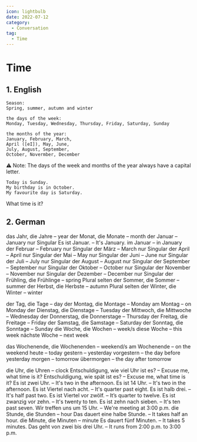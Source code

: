 ```yaml
---
icon: lightbulb
date: 2022-07-12
category:
  - Conversation
tag:
  - Time
---
```

# Time 
   
<!-- more -->
## 1. English
```
Season: 
Spring, summer, autumn and winter

the days of the week: 
Monday, Tuesday, Wednesday, Thursday, Friday, Saturday, Sunday

the months of the year: 
January, February, March, 
April ([eI]), May, June, 
July, August, September,
October, Novermber, December
```
⚠︎  Note: The days of the week and months of the year always have a capital letter.
```
Today is Sunday.
My birthday is in October.
My favourite day is Saturday.
```

What time is it?
## 2. German

das Jahr, die Jahre – year
der Monat, die Monate – month
der Januar – January
nur Singular
Es ist Januar. – It's January.
im Januar – in January
der Februar – February
nur Singular
der März – March
nur Singular
der April – April
nur Singular
der Mai – May
nur Singular
der Juni – June
nur Singular
der Juli – July
nur Singular
der August – August
nur Singular
der September – September
nur Singular
der Oktober – October
nur Singular
der November – November
nur Singular
der Dezember – December
nur Singular
der Frühling, die Frühlinge – spring
Plural selten
der Sommer, die Sommer – summer
der Herbst, die Herbste – autumn
Plural selten
der Winter, die Winter – winter

der Tag, die Tage – day
der Montag, die Montage – Monday
am Montag – on Monday
der Dienstag, die Dienstage – Tuesday
der Mittwoch, die Mittwoche – Wednesday
der Donnerstag, die Donnerstage – Thursday
der Freitag, die Freitage – Friday
der Samstag, die Samstage – Saturday
der Sonntag, die Sonntage – Sunday
die Woche, die Wochen – week/s
diese Woche – this week
nächste Woche – next week

das Wochenende, die Wochenenden – weekend/s
am Wochenende – on the weekend
heute – today
gestern – yesterday
vorgestern – the day before yesterday
morgen – tomorrow
übermorgen – the day after tomorrow

die Uhr, die Uhren – clock
Entschuldigung, wie viel Uhr ist es? – Excuse me, what time is it?
Entschuldigung, wie spät ist es? – Excuse me, what time is it?
Es ist zwei Uhr. – It's two in the afternoon.
Es ist 14 Uhr. – It's two in the afternoon.
Es ist Viertel nach acht. – It's quarter past eight.
Es ist halb drei. – It's half past two.
Es ist Viertel vor zwölf. – It’s quarter to twelve.
Es ist zwanzig vor zehn. – It's twenty to ten.
Es ist zehn nach sieben. – It's ten past seven.
Wir treffen uns um 15 Uhr. – We're meeting at 3:00 p.m.
die Stunde, die Stunden – hour
Das dauert eine halbe Stunde. – It takes half an hour.
die Minute, die Minuten – minute
Es dauert fünf Minuten. – It takes 5 minutes.
Das geht von zwei bis drei Uhr. – It runs from 2:00 p.m. to 3:00 p.m.